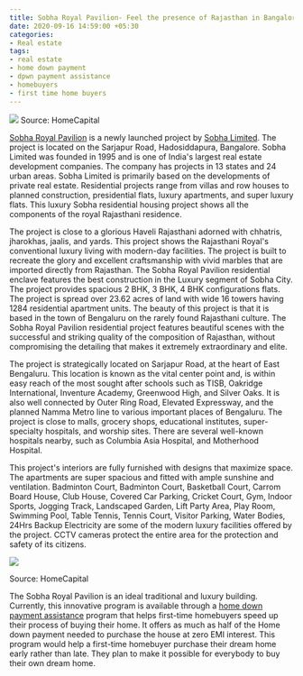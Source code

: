 ```yaml
---
title: Sobha Royal Pavilion- Feel the presence of Rajasthan in Bangalore
date: 2020-09-16 14:59:00 +05:30
categories:
- Real estate
tags:
- real estate
- home down payment
- dpwn payment assistance
- homebuyers
- first time home buyers
---
```


**[![](https://lh5.googleusercontent.com/SEf8fsO_NfSZAHj0xFQni01sAua0AM0v6wAnMd8VaRuuZosLj3Peva473U0Q3SkVrKXiq-_YTZpWoZ7eAxn6wDAdW3yVAk1Acscjnm0zsitUmqCIUKeRjDcVZydW1-wdZYJHgBwB)](https://homecapital.in/property/420/sobha-royal-pavilion-2-bhk)**
Source: HomeCapital

[Sobha Royal Pavilion](https://homecapital.in/property/421/Sobha-Royal-Pavilion-3-BHK) is a newly launched project by [Sobha Limited](https://homecapital.in/offering/developer/sobha-ltd). The project is located on the Sarjapur Road, Hadosiddapura, Bangalore. Sobha Limited was founded in 1995 and is one of India's largest real estate development companies. The company has projects in 13 states and 24 urban areas. Sobha Limited is primarily based on the developments of private real estate. Residential projects range from villas and row houses to planned construction, presidential flats, luxury apartments, and super luxury flats. This luxury Sobha residential housing project shows all the components of the royal Rajasthani residence.

The project is close to a glorious Haveli Rajasthani adorned with chhatris, jharokhas, jaalis, and yards. This project shows the Rajasthani Royal's conventional luxury living with modern-day facilities. The project is built to recreate the glory and excellent craftsmanship with vivid marbles that are imported directly from Rajasthan. The Sobha Royal Pavilion residential enclave features the best construction in the Luxury segment of Sobha City. The project provides spacious 2 BHK, 3 BHK, 4 BHK configurations flats. The project is spread over 23.62 acres of land with wide 16 towers having 1284 residential apartment units. The beauty of this project is that it is based in the town of Bengaluru on the rarely found Rajasthani culture. The Sobha Royal Pavilion residential project features beautiful scenes with the successful and striking quality of the composition of Rajasthan, without compromising the detailing that makes it extremely extraordinary and elite.

The project is strategically located on Sarjapur Road, at the heart of East Bengaluru. This location is known as the vital center point and, is within easy reach of the most sought after schools such as TISB, Oakridge International, Inventure Academy, Greenwood High, and Silver Oaks. It is also well connected by Outer Ring Road, Elevated Expressway, and the planned Namma Metro line to various important places of Bengaluru. The project is close to malls, grocery shops, educational institutes, super-specialty hospitals, and worship sites. There are several well-known hospitals nearby, such as Columbia Asia Hospital, and Motherhood Hospital.

This project's interiors are fully furnished with designs that maximize space. The apartments are super spacious and fitted with ample sunshine and ventilation. Badminton Court, Badminton Court, Basketball Court, Carrom Board House, Club House, Covered Car Parking, Cricket Court, Gym, Indoor Sports, Jogging Track, Landscaped Garden, Lift Party Area, Play Room, Swimming Pool, Table Tennis, Tennis Court, Visitor Parking, Water Bodies, 24Hrs Backup Electricity are some of the modern luxury facilities offered by the project. CCTV cameras protect the entire area for the protection and safety of its citizens.

**[![](https://lh6.googleusercontent.com/7gWG1aK8pCDpuC6qjMsOekrOS2Q1k6506cSYxvFDcLbTGaaEYPw34LAHYB0pah1wXl7uRje5iR2FX9Wb-cGfBBNsYxe8jYPIYLOD6Z7DTJPPJkr8Oj6_7COc0mqSCA7Gp1OZ2-cU)](https://homecapital.in/property/423/sobha-royal-pavilion-4-bhk)**

Source: HomeCapital

The Sobha Royal Pavilion is an ideal traditional and luxury building. Currently, this innovative program is available through a [home down payment assistance](https://homecapital.in/program) program that helps first-time homebuyers speed up their process of buying their home. It offers as much as half of the Home down payment needed to purchase the house at zero EMI interest. This program would help a first-time homebuyer purchase their dream home early rather than late. They plan to make it possible for everybody to buy their own dream home.